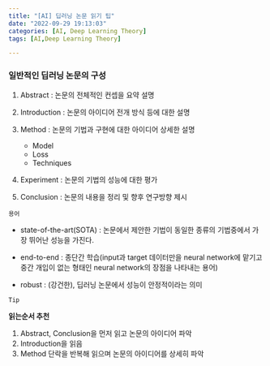 ```yaml
---
title: "[AI] 딥러닝 논문 읽기 팁"
date: "2022-09-29 19:13:03"
categories: [AI, Deep Learning Theory]
tags: [AI,Deep Learning Theory]

---
```


### 일반적인 딥러닝 논문의 구성
1) Abstract : 논문의 전체적인 컨셉을 요약 설명
2) Introduction : 논문의 아이디어 전개 방식 등에 대한 설명
3) Method : 논문의 기법과 구현에 대한 아이디어 상세한 설명
    - Model
    - Loss
    - Techniques

4) Experiment : 논문의 기법의 성능에 대한 평가
5) Conclusion : 논문의 내용을 정리 및 향후 연구방향 제시


`용어`
- state-of-the-art(SOTA) : 논문에서 제안한 기법이 동일한 종류의 기법중에서
가장 뛰어난 성능을 가진다.

- end-to-end : 종단간 학습(input과 target 데이터만을 neural network에 맡기고 중간 개입이 없는 형태인
neural network의 장점을 나타내는 용어)

- robust : (강건한), 딥러닝 논문에서 성능이 안정적이라는 의미

`Tip`

**읽는순서 추천**
1) Abstract, Conclusion을 먼저 읽고 논문의 아이디어 파악
2) Introduction을 읽음
3) Method 단락을 반복해 읽으며 논문의 아이디어를 상세히 파악
